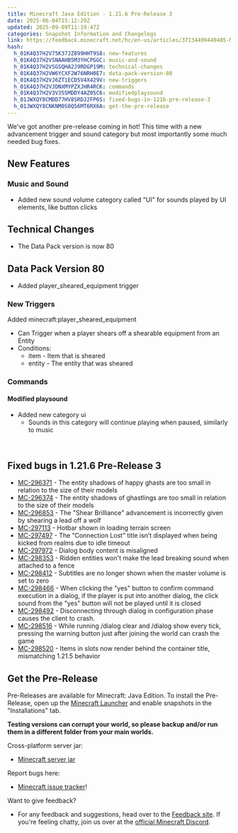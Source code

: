 ```yaml
---
title: Minecraft Java Edition - 1.21.6 Pre-Release 3
date: 2025-06-04T15:12:29Z
updated: 2025-09-09T11:19:47Z
categories: Snapshot Information and Changelogs
link: https://feedback.minecraft.net/hc/en-us/articles/37134499449485-Minecraft-Java-Edition-1-21-6-Pre-Release-3
hash:
  h_01K4Q37H2V75K37JZ899HHT9S8: new-features
  h_01K4Q37H2VSNAAHB5M3YHCPGGC: music-and-sound
  h_01K4Q37H2VSGSQHA2J9RDGP19M: technical-changes
  h_01K4Q37H2VW6YCXF2W76NRH0E7: data-pack-version-80
  h_01K4Q37H2VJ6ZT1ECD5V4X429V: new-triggers
  h_01K4Q37H2VJDNXMYPZXJHR4RCK: commands
  h_01K4Q37H2V3V35SMDDY4AZ05C6: modifiedplaysound
  h_01JWXQY8CMDD77HV8SRDJ2FP6S: fixed-bugs-in-1216-pre-release-3
  h_01JWXQY8CNKNM0S0Q56MT6RX6A: get-the-pre-release
---
```


We've got another pre-release coming in hot! This time with a new advancement trigger and sound category but most importantly some much needed bug fixes.

## New Features

### Music and Sound

- Added new sound volume category called "UI" for sounds played by UI elements, like button clicks

## Technical Changes

- The Data Pack version is now 80

## Data Pack Version 80

- Added player_sheared_equipment trigger

### New Triggers

Added minecraft:player_sheared_equipment

- Can Trigger when a player shears off a shearable equipment from an Entity
- Conditions:
  - item - Item that is sheared
  - entity - The entity that was sheared

### Commands

#### Modified playsound

- Added new category ui
  - Sounds in this category will continue playing when paused, similarly to music

 

## Fixed bugs in 1.21.6 Pre-Release 3

- [MC-296371](https://bugs.mojang.com/browse/MC-296371) - The entity shadows of happy ghasts are too small in relation to the size of their models
- [MC-296374](https://bugs.mojang.com/browse/MC-296374) - The entity shadows of ghastlings are too small in relation to the size of their models
- [MC-296853](https://bugs.mojang.com/browse/MC-296853) - The "Shear Brilliance" advancement is incorrectly given by shearing a lead off a wolf
- [MC-297113](https://bugs.mojang.com/browse/MC-297113) - Hotbar shown in loading terrain screen
- [MC-297497](https://bugs.mojang.com/browse/MC-297497) - The “Connection Lost” title isn’t displayed when being kicked from realms due to idle timeout
- [MC-297972](https://bugs.mojang.com/browse/MC-297972) - Dialog body content is misaligned
- [MC-298353](https://bugs.mojang.com/browse/MC-298353) - Ridden entities won't make the lead breaking sound when attached to a fence
- [MC-298412](https://bugs.mojang.com/browse/MC-298412) - Subtitles are no longer shown when the master volume is set to zero
- [MC-298466](https://bugs.mojang.com/browse/MC-298466) - When clicking the "yes" button to confirm command execution in a dialog, if the player is put into another dialog, the click sound from the "yes" button will not be played until it is closed
- [MC-298492](https://bugs.mojang.com/browse/MC-298492) - Disconnecting through dialog in configuration phase causes the client to crash.
- [MC-298516](https://bugs.mojang.com/browse/MC-298516) - While running /dialog clear and /dialog show every tick, pressing the warning button just after joining the world can crash the game
- [MC-298520](https://bugs.mojang.com/browse/MC-298520) - Items in slots now render behind the container title, mismatching 1.21.5 behavior

## Get the Pre-Release

Pre-Releases are available for Minecraft: Java Edition. To install the Pre-Release, open up the [Minecraft Launcher](https://www.minecraft.net/content/minecraft-net/language-masters/download) and enable snapshots in the "Installations" tab.

**Testing versions can corrupt your world, so please backup and/or run them in a different folder from your main worlds.**

Cross-platform server jar:

- [Minecraft server jar](https://piston-data.mojang.com/v1/objects/03f53214df599b9e39a560b94d0df5636858c32f/server.jar)

Report bugs here:

- [Minecraft issue tracker](https://bugs.mojang.com/projects/MC/summary)!

Want to give feedback?

- For any feedback and suggestions, head over to the [Feedback site](https://feedback.minecraft.net/). If you're feeling chatty, join us over at the [official Minecraft Discord](https://discordapp.com/invite/minecraft).
